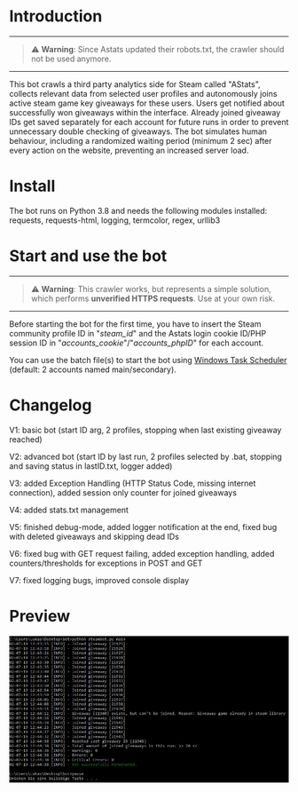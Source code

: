 # Introduction
--- 
> ⚠️ **Warning**: Since Astats updated their robots.txt, the crawler should not be used anymore.
---

This bot crawls a third party analytics side for Steam called "AStats", collects relevant data from selected user profiles and autonomously joins active steam game key giveaways for these users. Users get notified about successfully won giveaways within the interface. Already joined giveaway IDs get saved separately for each account for future runs in order to prevent unnecessary double checking of giveaways. The bot simulates human behaviour, including a randomized waiting period (minimum 2 sec) after every action on the website, preventing an increased server load. 

# Install
The bot runs on Python 3.8 and needs the following modules installed: requests, requests-html, logging, termcolor, regex, urllib3

# Start and use the bot
--- 
> ⚠️ **Warning**: This crawler works, but represents a simple solution, which performs **unverified HTTPS requests**. Use at your own risk.
---

Before starting the bot for the first time, you have to insert the Steam community profile ID in "*steam_id*" and the Astats login cookie ID/PHP session ID in "*accounts_cookie*"/"*accounts_phpID*" for each account.

You can use the batch file(s) to start the bot using [Windows Task Scheduler](https://en.wikipedia.org/wiki/Windows_Task_Scheduler) (default: 2 accounts named main/secondary).

# Changelog
V1: basic bot (start ID arg, 2 profiles, stopping when last existing giveaway reached)

V2: advanced bot (start ID by last run, 2 profiles selected by .bat, stopping and saving status in lastID.txt, logger added)

V3: added Exception Handling (HTTP Status Code, missing internet connection), added session only counter for joined giveaways

V4: added stats.txt management

V5: finished debug-mode, added logger notification at the end, fixed bug with deleted giveaways and skipping dead IDs

V6: fixed bug with GET request failing, added exception handling, added counters/thresholds for exceptions in POST and GET

V7: fixed logging bugs, improved console display

# Preview
![Preview](https://github.com/lukasmoldon/astats-bot/blob/master/example.JPG)
